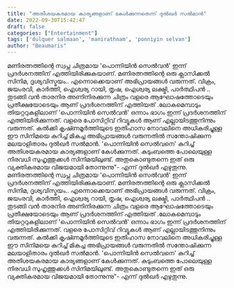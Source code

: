 ```yaml
---
title: "അതിശയകരമായ കാര്യങ്ങളാണ് കേള്‍ക്കുന്നതെന്ന് ദുൽഖർ സൽമാൻ"
date: 2022-09-30T15:42:47
draft: false
categories: ["Entertainment"]
tags: ['dulquer salmaan', 'manirathnam', 'ponniyin selvan']
author: "Beaumaris"
---
```


മണിരത്നത്തിന്റെ സ്വപ്ന ചിത്രമായ 'പൊന്നിയിൻ സെല്‍വൻ' ഇന്ന് പ്രദര്‍ശനത്തിന് എത്തിയിരിക്കുകയാണ്. മണിരത്നത്തിന്റെ ഒരു ക്ലാസിക്കൽ സിനിമ, ദൃശ്യവിസ്മയം.. എന്നൊക്കെയാണ് അഭിപ്രായങ്ങൾ വരുന്നത്. വിക്രം, ജയംരവി, കാർത്തി, ഐശ്വര്യ റായി, തൃഷ, ഐശ്വര്യ ലക്ഷ്മി, പാർത്ഥിപൻ .. തുടങ്ങി വൻ താരനിര അണിനിരക്കുന്ന ചിത്രം വളരെ ആഘോഷത്തോടെയും പ്രതീക്ഷയോടെയും ആണ് പ്രദര്‍ശനത്തിന് എത്തിയത് .ലോകമെമ്പാടും തിയറ്ററുകളിലാണ് 'പൊന്നിയിൻ സെല്‍വൻ' ഒന്നാം ഭാഗം ഇന്ന് പ്രദര്‍ശനത്തിന് എത്തിയിരിക്കുന്നത്. വളരെ പോസിറ്റിവ് റിവ്യൂകൾ ആണ് എല്ലായിടത്തുനിന്നും വരുന്നത്. കല്‍ക്കി കൃഷ്‍ണമൂര്‍ത്തിയുടെ ഇതിഹാസ നോവലിനെ അധികരിച്ചുള്ള ഈ സിനിമയെ കുറിച്ച് മികച്ച അഭിപ്രായങ്ങൾ വരുന്നതിൽ സന്തോഷിക്കുന്ന മലയാളിതാരം ദുൽഖർ സൽമാൻ. 'പൊന്നിയിൻ സെല്‍വനെ' കുറിച്ച് അതിശയകരമായ കാര്യങ്ങളാണ് കേള്‍ക്കുന്നത്. കുടുംബത്തെ പോലെയുള്ള നിരവധി സുഹൃത്തുക്കള്‍ സിനിമയിലുണ്ട്. അതുകൊണ്ടുതന്നെ ഇത് ഒരു വ്യക്തികരമായ വിജയമായി തോന്നുന്നു"- എന്ന് ദുല്‍ഖര്‍ എഴുതുന്നു.
മണിരത്നത്തിന്റെ സ്വപ്ന ചിത്രമായ 'പൊന്നിയിൻ സെല്‍വൻ' ഇന്ന് പ്രദര്‍ശനത്തിന് എത്തിയിരിക്കുകയാണ്. മണിരത്നത്തിന്റെ ഒരു ക്ലാസിക്കൽ സിനിമ, ദൃശ്യവിസ്മയം.. എന്നൊക്കെയാണ് അഭിപ്രായങ്ങൾ വരുന്നത്. വിക്രം, ജയംരവി, കാർത്തി, ഐശ്വര്യ റായി, തൃഷ, ഐശ്വര്യ ലക്ഷ്മി, പാർത്ഥിപൻ .. തുടങ്ങി വൻ താരനിര അണിനിരക്കുന്ന ചിത്രം വളരെ ആഘോഷത്തോടെയും പ്രതീക്ഷയോടെയും ആണ് പ്രദര്‍ശനത്തിന് എത്തിയത് .ലോകമെമ്പാടും തിയറ്ററുകളിലാണ് 'പൊന്നിയിൻ സെല്‍വൻ' ഒന്നാം ഭാഗം ഇന്ന് പ്രദര്‍ശനത്തിന് എത്തിയിരിക്കുന്നത്. വളരെ പോസിറ്റിവ് റിവ്യൂകൾ ആണ് എല്ലായിടത്തുനിന്നും വരുന്നത്. കല്‍ക്കി കൃഷ്‍ണമൂര്‍ത്തിയുടെ ഇതിഹാസ നോവലിനെ അധികരിച്ചുള്ള ഈ സിനിമയെ കുറിച്ച് മികച്ച അഭിപ്രായങ്ങൾ വരുന്നതിൽ സന്തോഷിക്കുന്ന മലയാളിതാരം ദുൽഖർ സൽമാൻ. 'പൊന്നിയിൻ സെല്‍വനെ' കുറിച്ച് അതിശയകരമായ കാര്യങ്ങളാണ് കേള്‍ക്കുന്നത്. കുടുംബത്തെ പോലെയുള്ള നിരവധി സുഹൃത്തുക്കള്‍ സിനിമയിലുണ്ട്. അതുകൊണ്ടുതന്നെ ഇത് ഒരു വ്യക്തികരമായ വിജയമായി തോന്നുന്നു"- എന്ന് ദുല്‍ഖര്‍ എഴുതുന്നു.
